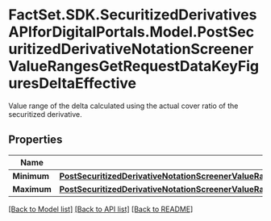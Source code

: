 # FactSet.SDK.SecuritizedDerivativesAPIforDigitalPortals.Model.PostSecuritizedDerivativeNotationScreenerValueRangesGetRequestDataKeyFiguresDeltaEffective
Value range of the delta calculated using the actual cover ratio of the securitized derivative.

## Properties

Name | Type | Description | Notes
------------ | ------------- | ------------- | -------------
**Minimum** | [**PostSecuritizedDerivativeNotationScreenerValueRangesGetRequestDataKeyFiguresDeltaEffectiveMinimum**](PostSecuritizedDerivativeNotationScreenerValueRangesGetRequestDataKeyFiguresDeltaEffectiveMinimum.md) |  | [optional] 
**Maximum** | [**PostSecuritizedDerivativeNotationScreenerValueRangesGetRequestDataKeyFiguresBreakEvenDistanceAbsoluteMaximum**](PostSecuritizedDerivativeNotationScreenerValueRangesGetRequestDataKeyFiguresBreakEvenDistanceAbsoluteMaximum.md) |  | [optional] 

[[Back to Model list]](../README.md#documentation-for-models) [[Back to API list]](../README.md#documentation-for-api-endpoints) [[Back to README]](../README.md)

